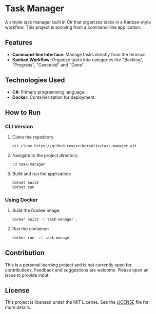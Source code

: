 # Task Manager 

A simple task manager built in C# that organizes tasks in a Kanban-style workflow. This project is evolving from a command-line application.

## Features

- **Command-line Interface**: Manage tasks directly from the terminal.
- **Kanban Workflow**: Organize tasks into categories like "Backlog", "Progress", "Canceled" and "Done".

## Technologies Used

- **C#**: Primary programming language.
- **Docker**: Containerization for deployment.

## How to Run

### CLI Version
1. Clone the repository:
   ```bash
   git clone https://github.com/erikorsolin/task-manager.git
   ```
2. Navigate to the project directory:
   ```bash
   cd task-manager
   ```
3. Build and run the application:
   ```bash
   dotnet build
   dotnet run
   ```

### Using Docker
1. Build the Docker image:
   ```bash
   docker build -t task-manager .
   ```
2. Run the container:
   ```bash
   docker run -it task-manager
   ```

## Contribution

This is a personal learning project and is not currently open for contributions. Feedback and suggestions are welcome. Please open an issue to provide input.

## License

This project is licensed under the MIT License. See the [LICENSE](LICENSE) file for more details.
